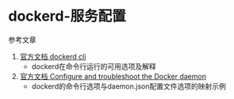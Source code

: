 # dockerd-服务配置

参考文章

1. [官方文档 dockerd cli](https://docs.docker.com/engine/reference/commandline/dockerd/)
    - dockerd在命令行运行的可用选项及解释
2. [官方文档 Configure and troubleshoot the Docker daemon](https://docs.docker.com/config/daemon/)
    - dockerd的命令行选项与daemon.json配置文件选项的映射示例
